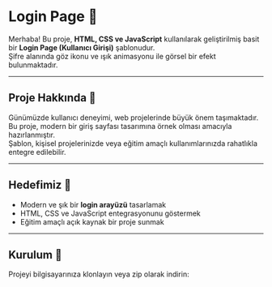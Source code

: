# Login Page 🔐

Merhaba! Bu proje, **HTML, CSS ve JavaScript** kullanılarak geliştirilmiş basit bir **Login Page (Kullanıcı Girişi)** şablonudur.  
Şifre alanında göz ikonu ve ışık animasyonu ile görsel bir efekt bulunmaktadır.

---

## Proje Hakkında 📖

Günümüzde kullanıcı deneyimi, web projelerinde büyük önem taşımaktadır. Bu proje, modern bir giriş sayfası tasarımına örnek olması amacıyla hazırlanmıştır.  
Şablon, kişisel projelerinizde veya eğitim amaçlı kullanımlarınızda rahatlıkla entegre edilebilir.

---

## Hedefimiz 🎯

- Modern ve şık bir **login arayüzü** tasarlamak  
- HTML, CSS ve JavaScript entegrasyonunu göstermek  
- Eğitim amaçlı açık kaynak bir proje sunmak  

---

## Kurulum 🚀

Projeyi bilgisayarınıza klonlayın veya zip olarak indirin:

